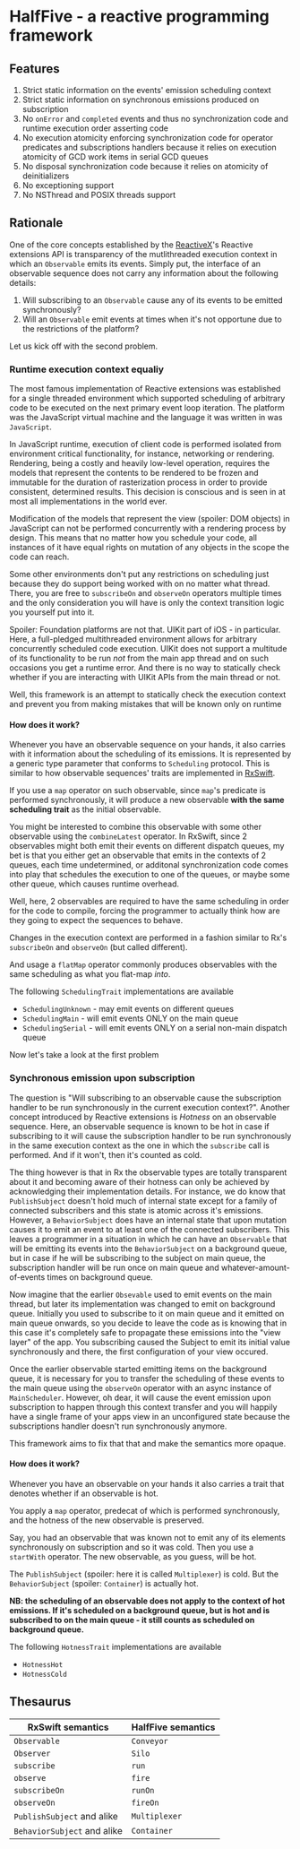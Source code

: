 # HalfFive - a reactive programming framework

## Features

1. Strict static information on the events' emission scheduling context
1. Strict static information on synchronous emissions produced on subscription
1. No `onError` and `completed` events and thus no synchronization code and runtime execution order asserting code
1. No execution atomicity enforcing synchronization code for operator predicates and subscriptions handlers because it relies on execution atomicity of GCD work items in serial GCD queues
1. No disposal synchronization code because it relies on atomicity of deinitializers
1. No exceptioning support
1. No NSThread and POSIX threads support

## Rationale

One of the core concepts established by the [ReactiveX](http://reactivex.io)'s Reactive extensions API is transparency of the mutlithreaded execution context in which an `Observable` emits its events. Simply put, the interface of an observable sequence does not carry any information about the following details:

1. Will subscribing to an `Observable` cause any of its events to be emitted synchronously?
1. Will an `Observable` emit events at times when it's not opportune due to the restrictions of the platform?

Let us kick off with the second problem.

### Runtime execution context equaliy

The most famous implementation of Reactive extensions was established for a single threaded environment which supported scheduling of arbitrary code to be executed on the next primary event loop iteration. The platform was the JavaScript virtual machine and the language it was written in was `JavaScript`.

In JavaScript runtime, execution of client code is performed isolated from environment critical functionality, for instance, networking or rendering. Rendering, being a costly and heavily low-level operation, requires the models that represent the contents to be rendered to be frozen and immutable for the duration of rasterization process in order to provide consistent, determined results. This decision is conscious and is seen in at most all implementations in the world ever.

Modification of the models that represent the view (spoiler: DOM objects) in JavaScript can not be performed concurrently with a rendering process by design. This means that no matter how you schedule your code, all instances of it have equal rights on mutation of any objects in the scope the code can reach. 

Some other environments don't put any restrictions on scheduling just because they do support being worked with on no matter what thread. There, you are free to `subscribeOn` and `observeOn` operators multiple times and the only consideration you will have is only the context transition logic you yourself put into it.

Spoiler: Foundation platforms are not that. UIKit part of iOS - in particular. Here, a full-pledged multithreaded environment allows for arbitrary concurrently scheduled code execution. UIKit does not support a multitude of its functionality to be run *not* from the main app thread and on such occasions you get a runtime error. And there is no way to statically check whether if you are interacting with UIKit APIs from the main thread or not.

Well, this framework is an attempt to statically check the execution context and prevent you from making mistakes that will be known only on runtime

#### How does it work?

Whenever you have an observable sequence on your hands, it also carries with it information about the scheduling of its emissions. It is represented by a generic type parameter that conforms to `Scheduling` protocol. This is similar to how observable sequences' traits are implemented in [RxSwift](https://github.com/ReactiveX/RxSwift).

If you use a `map` operator on such observable, since `map`'s predicate is performed synchronously, it will produce a new observable **with the same scheduling trait** as the initial observable.

You might be interested to combine this observable with some other observable using the `combineLatest` operator. In RxSwift, since 2 observables might both emit their events on different dispatch queues, my bet is that you either get an observable that emits in the contexts of 2 queues, each time undetermined, or additonal synchronization code comes into play that schedules the execution to one of the queues, or maybe some other queue, which causes runtime overhead.

Well, here, 2 observables are required to have the same scheduling in order for the code to compile, forcing the programmer to actually think how are they going to expect the sequences to behave.

Changes in the execution context are performed in a fashion similar to Rx's `subscribeOn` and `observeOn` (but called different). 

And usage a `flatMap` operator commonly produces observables with the same scheduling as what you flat-map *into*.

The following `SchedulingTrait` implementations are available

- `SchedulingUnknown` - may emit events on different queues
- `SchedulingMain` - will emit events ONLY on the main queue
- `SchedulingSerial` - will emit events ONLY on a serial non-main dispatch queue 

Now let's take a look at the first problem

### Synchronous emission upon subscription

The question is "Will subscribing to an observable cause the subscription handler to be run synchronously in the current execution context?". Another concept introduced by Reactive extensions is *Hotness* on an observable sequence. Here, an observable sequence is known to be hot in case if subscribing to it will cause the subscription handler to be run synchronously in the same execution context as the one in which the `subscribe` call is performed. And if it won't, then it's counted as cold. 

The thing however is that in Rx the observable types are totally transparent about it and becoming aware of their hotness can only be achieved by acknowledging their implementation details. For instance, we do know that `PublishSubject` doesn't hold much of internal state except for a family of connected subscribers and this state is atomic across it's emissions. However, a `BehaviorSubject` does have an internal state that upon mutation causes it to emit an event to at least one of the connected subscribers. This leaves a programmer in a situation in which he can have an `Observable` that will be emitting its events into the `BehaviorSubject` on a background queue, but in case if he will be subscribing to the subject on main queue, the subscription handler will be run once on main queue and whatever-amount-of-events times on background queue.

Now imagine that the earlier `Obsevable` used to emit events on the main thread, but later its implementation was changed to emit on background queue. Initially you used to subscribe to it on main queue and it emitted on main queue onwards, so you decide to leave the code as is knowing that in this case it's completely safe to propagate these emissions into the "view layer" of the app. You subscribing caused the Subject to emit its initial value synchronously and there, the first configuration of your view occured.

Once the earlier observable started emitting items on the background queue, it is necessary for you to transfer the scheduling of these events to the main queue using the `observeOn` operator with an async instance of `MainScheduler`. However, oh dear, it will cause the event emission upon subscription to happen through this context transfer and you will happily have a single frame of your apps view in an unconfigured state because the subscriptions handler doesn't run synchronously anymore.

This framework aims to fix that that and make the semantics more opaque.

#### How does it work?

Whenever you have an observable on your hands it also carries a trait that denotes whether if an observable is hot.

You apply a `map` operator, predecat of which is performed synchronously, and the hotness of the new observable is preserved.

Say, you had an observable that was known not to emit any of its elements synchronously on subscription and so it was cold. Then you use a `startWith` operator. The new observable, as you guess, will be hot.

The `PublishSubject` (spoiler: here it is called `Multiplexer`) is cold. But the `BehaviorSubject` (spoiler: `Container`) is actually hot.

**NB: the scheduling of an observable does not apply to the context of hot emissions. If it's scheduled on a background queue, but is hot and is subscribed to on the main queue - it still counts as scheduled on background queue.**

The following `HotnessTrait` implementations are available

- `HotnessHot`
- `HotnessCold`

## Thesaurus

| RxSwift semantics | HalfFive semantics |
|-----------------------------|--------------------|
| `Observable` | `Conveyor` |
| `Observer` | `Silo` |
| `subscribe` | `run` |
| `observe` | `fire` |
| `subscribeOn` | `runOn` |
| `observeOn` | `fireOn` |
| `PublishSubject` and alike | `Multiplexer` |
| `BehaviorSubject` and alike | `Container` |
